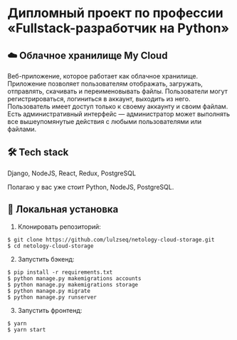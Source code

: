 # Дипломный проект по профессии «Fullstack-разработчик на Python»

## ☁️ Облачное хранилище My Cloud

Веб-приложение, которое работает как облачное хранилище. Приложение позволяет пользователям отображать, загружать, отправлять, скачивать и переименовывать файлы. Пользователи могут регистрироваться, логиниться в аккаунт, выходить из него. Пользователь имеет доступ только к своему аккаунту и своим файлам. Есть административный интерфейс — администратор может выполнять все вышеупомянутые действия с любыми пользователями или файлами.

## 🛠 Tech stack

Django, NodeJS, React, Redux, PostgreSQL

Полагаю у вас уже стоит Python, NodeJS, PostgreSQL.

## 🔮 Локальная установка

1. Клонировать репозиторий:
```
$ git clone https://github.com/lulzseq/netology-cloud-storage.git
$ cd netology-cloud-storage
```

2. Запустить бэкенд:
```
$ pip install -r requirements.txt
$ python manage.py makemigrations accounts
$ python manage.py makemigrations storage
$ python manage.py migrate
$ python manage.py runserver
```

3. Запустить фронтенд:
```
$ yarn
$ yarn start
```